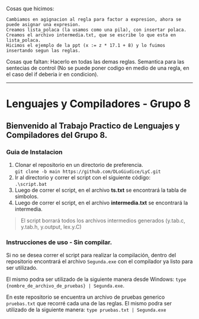Cosas que hicimos:

    Cambiamos en agignacion al regla para factor a expresion, ahora se puede asignar una expresion.
    Creamos lista_polaca (la usamos como una pila), con insertar polaca.
    Creamos el archivo intermedia.txt, que se escribe lo que esta en lista_polaca.
    Hicimos el ejemplo de la ppt (x := z * 17.1 + 8) y lo fuimos insertando segun las reglas.

Cosas que faltan:
    Hacerlo en todas las demas reglas.
    Semantica para las sentecias de control (No se puede poner codigo en medio de una regla, en el caso del if deberia ir en condicion).

--------------------------------------------------------------------------------------------

# Lenguajes y Compiladores - Grupo 8

## Bienvenido al Trabajo Practico de Lenguajes y Compiladores del **Grupo 8**.
### Guia de Instalacion
1. Clonar el repositorio en un directorio de preferencia.  
`git clone -b main https://github.com/DLoGiudice/LyC.git`
2. Ir al directorio y correr el script con el siguiente código:  
`.\script.bat`
3. Luego de correr el script, en el archivo **ts.txt** se encontrará la tabla de simbolos.
4. Luego de correr el script, en el archivo **intermedia.txt** se encontrará la intermedia.

> El script borrará todos los archivos intermedios generados (y.tab.c, y.tab.h, y.output, lex.y.C)

### Instrucciones de uso - Sin compilar.

Si no se desea correr el script para realizar la compilación, dentro del repositorio encontrará el archivo `Segunda.exe` con el compilador ya listo para ser utilizado.

El mismo podra ser utilizado de la siguiente manera desde Windows: `type {nombre_de_archivo_de_pruebas} | Segunda.exe`.

En este repositorio se encuentra un archivo de pruebas generico `pruebas.txt` que recorré cada una de las reglas. El mismo podra ser utilizado de la siguiente manera: `type pruebas.txt | Segunda.exe`


